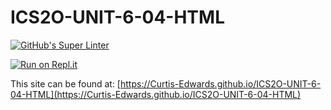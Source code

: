 # ICS2O-UNIT-6-04-HTML

[![GitHub's Super Linter](https://github.com/Curtis-Edwards/ICS2O-UNIT-6-04-HTML/workflows/GitHub's%20Super%20Linter/badge.svg)](https://github.com/Curtis-Edwards/ICS2O-UNIT-6-04-HTML/actions)

[![Run on Repl.it](https://repl.it/badge/github/Curtis-Edwards/ICS2O-UNIT-6-04-HTML)](https://repl.it/github/Curtis-Edwards/ICS2O-UNIT-6-04-HTML)

This site can be found at: [https://Curtis-Edwards.github.io/ICS2O-UNIT-6-04-HTML](https://Curtis-Edwards.github.io/ICS2O-UNIT-6-04-HTML)
